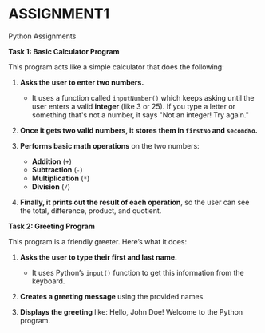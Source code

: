 # ASSIGNMENT1
Python Assignments

**Task 1: Basic Calculator Program**

This program acts like a simple calculator that does the following:

1. **Asks the user to enter two numbers.**
   - It uses a function called `inputNumber()` which keeps asking until the user enters a valid **integer** (like 3 or 25). If you type a letter or something that's not a number, it says "Not an integer! Try again."

2. **Once it gets two valid numbers, it stores them in `firstNo` and `secondNo`.**

3. **Performs basic math operations** on the two numbers:
   - **Addition** (`+`)
   - **Subtraction** (`-`)
   - **Multiplication** (`*`)
   - **Division** (`/`)

4. **Finally, it prints out the result of each operation**, so the user can see the total, difference, product, and quotient.


**Task 2: Greeting Program**

This program is a friendly greeter. Here’s what it does:

1. **Asks the user to type their first and last name.**
   - It uses Python’s `input()` function to get this information from the keyboard.

2. **Creates a greeting message** using the provided names.

3. **Displays the greeting** like:
   Hello, John Doe! Welcome to the Python program.

